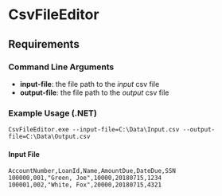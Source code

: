 # CsvFileEditor

## Requirements

### Command Line Arguments

* **input-file**: the file path to the _input_ csv file
* **output-file**: the file path to the _output_ csv file

### Example Usage (.NET)

```
CsvFileEditor.exe --input-file=C:\Data\Input.csv --output-file=C:\Data\Output.csv
```

#### Input File

```
AccountNumber,LoanId,Name,AmountDue,DateDue,SSN
100000,001,"Green, Joe",10000,20180715,1234
100001,002,"White, Fox",20000,20180715,4321
```

